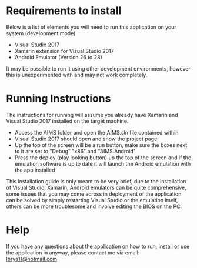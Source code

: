 # Requirements to install
Below is a list of elements you will need to run this application on your system (development mode)
- Visual Studio 2017
- Xamarin extension for Visual Studio 2017
- Android Emulator (Version 26 to 28)

It may be possible to run it using other development environments, however this is unexperimented with and may not work completely.

# Running Instructions
The instructions for running will assume you already have Xamarin and Visual Studio 2017 installed on the target machine.
- Access the AIMS folder and open the AIMS.sln file contained within
- Visual Studio 2017 should open and show the project page
- Up the top of the screen will be a run button, make sure the boxes next to it are set to "Debug" "x86" and "AIMS.Android"
- Press the deploy (play looking button) up the top of the screen and if the emulation software is up to date it will launch the Android emulation with the app installed

This installation guide is only meant to be very brief, due to the installation of Visual Studio, Xamarin, Android emulators can be quite comprehensive, some issues that you may come across in deployment of the application can be solved by simply restarting Visual Studio or the emulation itself, others can be more troublesome and involve editing the BIOS on the PC.

# Help
If you have any questions about the application on how to run, install or use the application in anyway, please contact me via email:
lbrya11@hotmail.com
